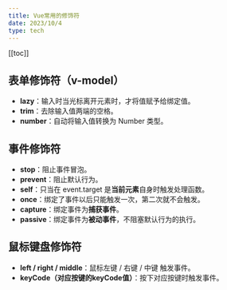 ```yaml
---
title: Vue常用的修饰符
date: 2023/10/4
type: tech
---
```


[[toc]]

## 表单修饰符（v-model）

- **lazy**：输入时当光标离开元素时，才将值赋予给绑定值。
- **trim**：去除输入值两端的空格。
- **number**：自动将输入值转换为 Number 类型。

## 事件修饰符

- **stop**：阻止事件冒泡。
- **prevent**：阻止默认行为。
- **self**：只当在 event.target 是**当前元素**自身时触发处理函数。
- **once**：绑定了事件以后只能触发一次，第二次就不会触发。
- **capture**：绑定事件为**捕获事件**。
- **passive**：绑定事件为**被动事件**，不阻塞默认行为的执行。

## 鼠标键盘修饰符

- **left / right / middle**：鼠标左键 / 右键 / 中键 触发事件。
- **keyCode（对应按键的keyCode值）**：按下对应按键时触发事件。